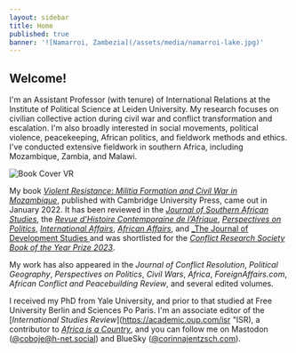 ```yaml
---
layout: sidebar
title: Home
published: true
banner: '![Namarroi, Zambezia](/assets/media/namarroi-lake.jpg)'
---
```


## Welcome!

I'm an Assistant Professor (with tenure) of International Relations at the Institute of Political Science at Leiden University. My research focuses on civilian collective action during civil war and conflict transformation and escalation. I'm also broadly interested in social movements, political violence, peacekeeping, African politics, and fieldwork methods and ethics. I've conducted extensive fieldwork in southern Africa, including Mozambique, Zambia, and Malawi. 

![Book Cover VR](https://user-images.githubusercontent.com/93205767/139036821-372fc13e-d151-4ebd-848e-ad033a3e5c15.jpg)     

My book [_Violent Resistance: Militia Formation and Civil War in Mozambique_](https://www.cambridge.org/core/books/violent-resistance/9F6785EA6663B77BAA90E8A5FDAC5323 "Violent Resistance"), published with Cambridge University Press, came out in January 2022. It has been reviewed in the [_Journal of Southern African Studies_](https://www.tandfonline.com/doi/full/10.1080/03057070.2022.2083859), the [_Revue d’Histoire Contemporaine de l’Afrique_](https://oap.unige.ch/journals/rhca/article/view/crcahen), [_Perspectives on Politics_](https://doi.org/10.1017/S1537592722003693), [_International Affairs_](https://doi.org/10.1093/ia/iiad129), [_African Affairs_](https://doi.org/10.1093/afraf/adae008), and [_The Journal of Development Studies ](https://doi-org/10.1080/00220388.2024.2321042)and was shortlisted for the [_Conflict Research Society Book of the Year Prize 2023_](https://twitter.com/AllardDuursma/status/1622268998552375300?s=20&t=LGNMepbmo89pX0L-Ypu2Mw "Tweet Shortlist CRS Book Prize").      

My work has also appeared in the _Journal of Conflict Resolution_, _Political Geography_, _Perspectives on Politics_, _Civil Wars_, _Africa_, _ForeignAffairs.com_, _African Conflict and Peacebuilding Review_, and several edited volumes.    

I received my PhD from Yale University, and prior to that studied at Free University Berlin and Sciences Po Paris. I'm an associate editor of the [_International Studies Review_](https://academic.oup.com/isr "ISR), a contributor to [_Africa is a Country_](http://africasacountry.com/ "Africa is a Country"), and you can follow me on Mastodon ([@coboje@h-net.social](https://h-net.social/@coboje)) and BlueSky ([@corinnajentzsch.com](https://bsky.app/profile/corinnajentzsch.com)).

